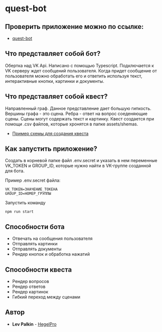# quest-bot
## Проверить приложение можно по ссылке:
* [quest-bot](https://vk.com/club196513488)

## Что представляет собой бот?
Обертка над VK Api.
Написано с помощью Typescript.
Подключается к VK серверу ждет сообщений пользователя.
Когда придет сообщение от пользователя можно обработать его и ответить используя текст, интерактивные кнопки, картинки и документы.

## Что представляет собой квест?
Направленный граф.
Данное представление дает большую гипкость.
Вершины графа - это сцена.
Ребра - ответ на вопрос соеденяющие сцены.
Сцены могут содержать текст и картинку.
Квест создается при помощи .csv файлов, которые хронятся в папке assets/shemas.
* [Пример схемы для создания квеста](https://docs.google.com/spreadsheets/d/1k7KCBAjEvxHMxc41P865dZ80sNoX5p8bgDkHpWZ1cN4/edit?usp=sharing)

## Как запустить приложение?
Создать в корневой папке файл .env.secret и указать в нем переменные VK_TOKEN и GROUP_ID, которые нужно найти в VK-группе созданной для бота.

Пример .env.secret файла:
```
VK_TOKEN=ЗНАЧЕНИЕ_ТОКЕНА
GROUP_ID=НОМЕР_ГРУППЫ
```
Запустить команду
```
npm run start
```

## Способности бота
* Отвечать на сообщения пользователя
* Отправлять картинки
* Отправлять документы
* Рендер кнопок и обработка нажатий

## Способности квеста
* Рендер вопросов
* Рендер ответов
* Рендер картинок
* Гибкий переход между сценами

## Автор
* **Lev Palkin** - [HegelPro](https://github.com/HegelPro)
